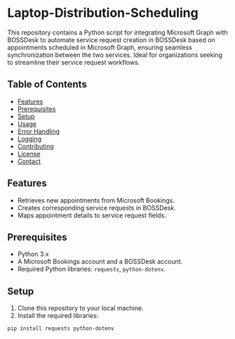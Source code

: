 # Laptop-Distribution-Scheduling
This repository contains a Python script for integrating Microsoft Graph with BOSSDesk to automate service request creation in BOSSDesk based on appointments scheduled in Microsoft Graph, ensuring seamless synchronization between the two services. Ideal for organizations seeking to streamline their service request workflows.

## Table of Contents

- [Features](#features)
- [Prerequisites](#prerequisites)
- [Setup](#setup)
- [Usage](#usage)
- [Error Handling](#error-handling)
- [Logging](#logging)
- [Contributing](#contributing)
- [License](#license)
- [Contact](#contact)

## Features

- Retrieves new appointments from Microsoft Bookings.
- Creates corresponding service requests in BOSSDesk.
- Maps appointment details to service request fields.

## Prerequisites

- Python 3.x
- A Microsoft Bookings account and a BOSSDesk account.
- Required Python libraries: `requests`, `python-dotenv`.

## Setup

1. Clone this repository to your local machine.
2. Install the required libraries:

```bash
pip install requests python-dotenv
```
